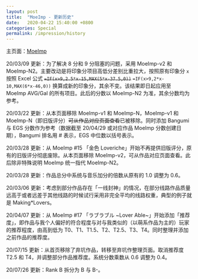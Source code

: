 ```yaml
---
layout: post
title:  "MoeImp - 更新历史"
date:   2020-04-22 15:40:00 +0800
categories: Special
permalink: /impression/history
---
```


主页面：[MoeImp](http://yoro.xyz/impression)

20/03/09 更新：为了解决 8 分和 9 分阻塞的问题，采用 MoeImp-v2 和 MoeImp-N2。主要改动是将印象分项目高低分差别比重拉大，按照原有印象分 `x` 按照 Excel 公式 ~~`=IF(x>9,2.5*x-15,MAX(5*x-37.5,0))`~~ `=IF(x>9,2*x-10,MAX(6*x-46,0))` 换算成新的印象分，其余不变。该结果即日起应用至 MoeImp AVG/Gal 的所有项目。此后的分数以 MoeImp-N2 为准，其余分数均为参考。

20/03/22 更新：从本页面移除 MoeImp-v1 和 MoeImp-N，MoeImp-v1 和 MoeImp-N（即旧版评分）~~可从作品对应页面查看~~已被移除。同时添加 Bangumi 与 EGS 分数作为参考（数据截至 20/04/29 或对应作品 MoeImp 分数创建日期），Bangumi 排名用 # 表示，EGS 中位数以括号表示。

20/03/28 更新：从 MoeImp #15 「金色 Loveriche」开始不再提供旧版评分，原有的旧版评分彻底废除。从本页面移除 MoeImp-v2，可从作品对应页面查看。此后除非特殊说明 MoeImp 统一指代 MoeImp-N2。

20/03/28 更新：作品总分中系统与音乐加分的倍数从原有的 1.0 调整为 0.6。

20/03/06 更新：考虑到部分作品存在「一线封神」的情况，在部分线路作品质量远高于或者远差于其他线路的时候试行采用非完全平均的线路权重，典型的例子就是 Making\*Lovers。

20/04/07 更新：从 MoeImp #17 「ラブラブル ~Lover Able~」开始添加「推荐度」，即作品与我个人偏好的符合程度与对与我类似的（以萌系作品为主的）玩家的推荐程度，由高到低为 T0、T1、T1.5、T2、T2.5、T3、T4。同时整理并添加之前作品的推荐度。

20/07/15 更新：从首页移除了弃坑作品，转移至弃坑作整理页面。取消推荐度 T2.5 和 T4，并调整部分作品推荐度。系统分数乘数从 0.6 调整为 0.4。

20/07/26 更新：Rank B 拆分为 B 与 B-。